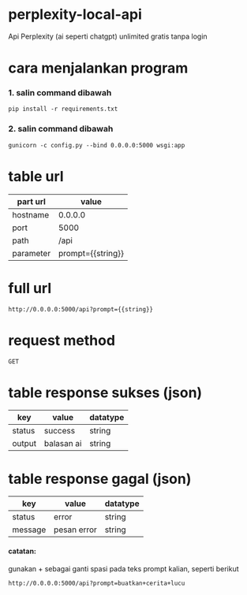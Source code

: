 # perplexity-local-api
Api Perplexity (ai seperti chatgpt) unlimited gratis tanpa login

# cara menjalankan program
### 1. salin command dibawah
    pip install -r requirements.txt
### 2. salin command dibawah
    gunicorn -c config.py --bind 0.0.0.0:5000 wsgi:app

# table url
| part url | value |
| --------- | --------------- |
| hostname | 0.0.0.0 |
| port | 5000 |
| path | /api |
| parameter | prompt={{string}} |

# full url
    http://0.0.0.0:5000/api?prompt={{string}}

# request method
    GET

# table response sukses (json)
| key | value | datatype |
| ------ | ---------- | -------- |
| status | success | string |
| output | balasan ai | string |

# table response gagal (json)
| key | value | datatype |
| ------ | ---------- | -------- |
| status | error | string |
| message | pesan error | string |


#### catatan:
gunakan + sebagai ganti spasi pada teks prompt kalian, seperti berikut

    http://0.0.0.0:5000/api?prompt=buatkan+cerita+lucu
